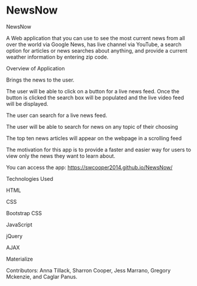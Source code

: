 # NewsNow

NewsNow

A Web application that you can use to see the most current news from all over the world via Google News, has live channel via YouTube, a search option for articles or news searches about anything, and provide a current weather information by entering zip code. 

Overview of Application

Brings the news to the user.

The user will be able to click on a button for a live news feed. Once the button is clicked the search box will be populated and the live video feed will be displayed.

The user can search for a live news feed.

The user will be able to search for news on any topic of their choosing

The top ten news articles will appear on the webpage in a scrolling feed

The motivation for this app is to provide a faster and easier way for users to view only the news they want to learn about.

You can access the app: https://swcooper2014.github.io/NewsNow/

Technologies Used

HTML

CSS

Bootstrap CSS

JavaScript

jQuery

AJAX

Materialize

Contributors:
Anna Tillack, Sharron Cooper, Jess Marrano, Gregory Mckenzie, and Caglar Panus.
